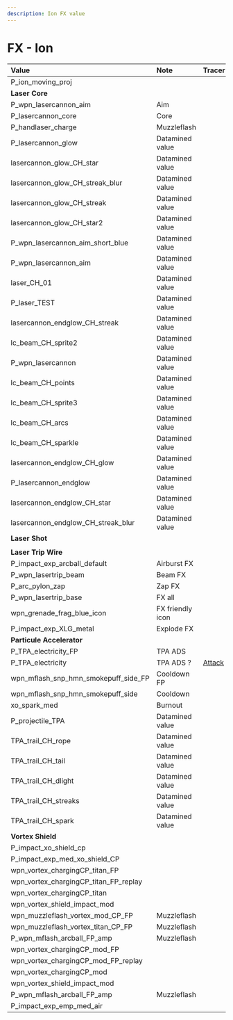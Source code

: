 ```yaml
---
description: Ion FX value
---
```


# FX - Ion

| Value | Note | Tracer |
| :--- | :--- | :--- |
| P\_ion\_moving\_proj |  |  |
| **Laser Core** |  |  |
| P\_wpn\_lasercannon\_aim | Aim |  |
| P\_lasercannon\_core | Core |  |
| P\_handlaser\_charge | Muzzleflash |  |
| P\_lasercannon\_glow | Datamined value |  |
| lasercannon\_glow\_CH\_star | Datamined value |  |
| lasercannon\_glow\_CH\_streak\_blur | Datamined value |  |
| lasercannon\_glow\_CH\_streak | Datamined value |  |
| lasercannon\_glow\_CH\_star2 | Datamined value |  |
| P\_wpn\_lasercannon\_aim\_short\_blue | Datamined value |  |
| P\_wpn\_lasercannon\_aim | Datamined value |  |
| laser\_CH\_01 | Datamined value |  |
| P\_laser\_TEST | Datamined value |  |
| lasercannon\_endglow\_CH\_streak | Datamined value |  |
| lc\_beam\_CH\_sprite2 | Datamined value |  |
| P\_wpn\_lasercannon | Datamined value |  |
| lc\_beam\_CH\_points | Datamined value |  |
| lc\_beam\_CH\_sprite3 | Datamined value |  |
| lc\_beam\_CH\_arcs | Datamined value |  |
| lc\_beam\_CH\_sparkle | Datamined value |  |
| lasercannon\_endglow\_CH\_glow | Datamined value |  |
| P\_lasercannon\_endglow | Datamined value |  |
| lasercannon\_endglow\_CH\_star | Datamined value |  |
| lasercannon\_endglow\_CH\_streak\_blur | Datamined value |  |
| **Laser Shot** |  |  |
|  |  |  |
| **Laser Trip Wire** |  |  |
| P\_impact\_exp\_arcball\_default | Airburst FX |  |
| P\_wpn\_lasertrip\_beam | Beam FX |  |
| P\_arc\_pylon\_zap | Zap FX |  |
| P\_wpn\_lasertrip\_base | FX all |  |
| wpn\_grenade\_frag\_blue\_icon | FX friendly icon |  |
| P\_impact\_exp\_XLG\_metal | Explode FX |  |
| **Particule Accelerator** |  |  |
| P\_TPA\_electricity\_FP | TPA ADS |  |
| P\_TPA\_electricity | TPA ADS ? | [Attack](https://gfycat.com/cooperativeperfumedeyra) |
| wpn\_mflash\_snp\_hmn\_smokepuff\_side\_FP | Cooldown FP |  |
| wpn\_mflash\_snp\_hmn\_smokepuff\_side | Cooldown |  |
| xo\_spark\_med | Burnout |  |
| P\_projectile\_TPA | Datamined value |  |
| TPA\_trail\_CH\_rope | Datamined value |  |
| TPA\_trail\_CH\_tail | Datamined value |  |
| TPA\_trail\_CH\_dlight | Datamined value |  |
| TPA\_trail\_CH\_streaks | Datamined value |  |
| TPA\_trail\_CH\_spark | Datamined value |  |
| **Vortex Shield** |  |  |
| P\_impact\_xo\_shield\_cp |  |  |
| P\_impact\_exp\_med\_xo\_shield\_CP |  |  |
| wpn\_vortex\_chargingCP\_titan\_FP |  |  |
| wpn\_vortex\_chargingCP\_titan\_FP\_replay |  |  |
| wpn\_vortex\_chargingCP\_titan |  |  |
| wpn\_vortex\_shield\_impact\_mod |  |  |
| wpn\_muzzleflash\_vortex\_mod\_CP\_FP | Muzzleflash |  |
| wpn\_muzzleflash\_vortex\_titan\_CP\_FP | Muzzleflash |  |
| P\_wpn\_mflash\_arcball\_FP\_amp | Muzzleflash |  |
| wpn\_vortex\_chargingCP\_mod\_FP |  |  |
| wpn\_vortex\_chargingCP\_mod\_FP\_replay |  |  |
| wpn\_vortex\_chargingCP\_mod |  |  |
| wpn\_vortex\_shield\_impact\_mod |  |  |
| P\_wpn\_mflash\_arcball\_FP\_amp | Muzzleflash |  |
| P\_impact\_exp\_emp\_med\_air |  |  |

